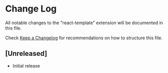 # Change Log
All notable changes to the "react-template" extension will be documented in this file.

Check [Keep a Changelog](http://keepachangelog.com/) for recommendations on how to structure this file.

## [Unreleased]
- Initial release
